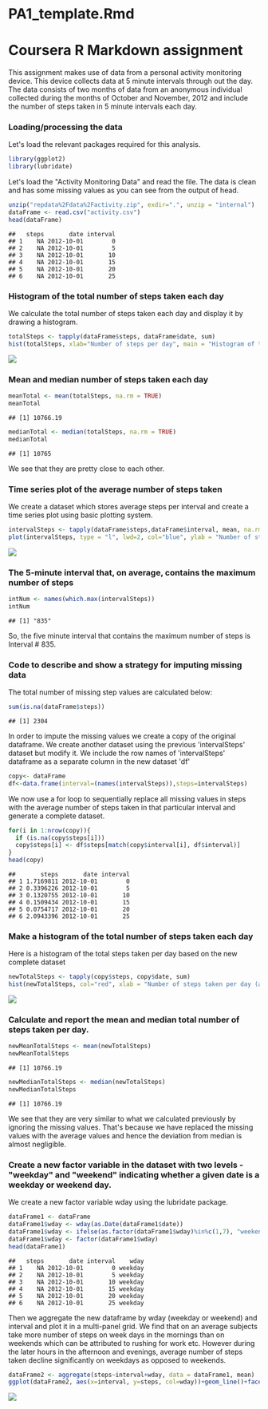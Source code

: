 # PA1_template.Rmd



Coursera R Markdown assignment
=================================================================================================================

This assignment makes use of data from a personal activity monitoring device. This device collects data at 5 minute intervals through out the day. The data consists of two months of data from an anonymous individual collected during the months of October and November, 2012 and include the number of steps taken in 5 minute intervals each day.

### Loading/processing the data

 Let's load the relevant packages required for this analysis. 


```r
library(ggplot2)
library(lubridate)
```

Let's load the "Activity Monitoring Data" and read the file. The data is clean and has some missing values as you can see from the output of head.


```r
unzip("repdata%2Fdata%2Factivity.zip", exdir=".", unzip = "internal")
dataFrame <- read.csv("activity.csv")
head(dataFrame)
```

```
##   steps       date interval
## 1    NA 2012-10-01        0
## 2    NA 2012-10-01        5
## 3    NA 2012-10-01       10
## 4    NA 2012-10-01       15
## 5    NA 2012-10-01       20
## 6    NA 2012-10-01       25
```

### Histogram of the total number of steps taken each day

We calculate the total number of steps taken each day and display it by drawing a histogram.


```r
totalSteps <- tapply(dataFrame$steps, dataFrame$date, sum)
hist(totalSteps, xlab="Number of steps per day", main = "Histogram of total number of steps taken each day", col = "green")
```

![](PA1_template_files/figure-html/plotTotalSteps-1.png)<!-- -->

### Mean and median number of steps taken each day


```r
meanTotal <- mean(totalSteps, na.rm = TRUE)
meanTotal
```

```
## [1] 10766.19
```

```r
medianTotal <- median(totalSteps, na.rm = TRUE)
medianTotal
```

```
## [1] 10765
```

We see that they are pretty close to each other.

### Time series plot of the average number of steps taken

We create a dataset which stores average steps per interval and create a time series plot using basic plotting system. 


```r
intervalSteps <- tapply(dataFrame$steps,dataFrame$interval, mean, na.rm=TRUE)
plot(intervalSteps, type = "l", lwd=2, col="blue", ylab = "Number of steps", xlab = "Average steps per interval", main = "Time series plot of the average number of steps taken")
```

![](PA1_template_files/figure-html/unnamed-chunk-1-1.png)<!-- -->

### The 5-minute interval that, on average, contains the maximum number of steps


```r
intNum <- names(which.max(intervalSteps)) 
intNum
```

```
## [1] "835"
```

So, the five minute interval that contains the maximum number of steps is Interval # 835. 

### Code to describe and show a strategy for imputing missing data

The total number of missing step values are calculated below:


```r
sum(is.na(dataFrame$steps))
```

```
## [1] 2304
```

In order to impute the missing values we create a copy of the original dataframe.
We create another dataset using the previous 'intervalSteps' dataset but modify it. We include the row names of 'intervalSteps' dataframe as a separate column in the new  dataset 'df' 


```r
copy<- dataFrame
df<-data.frame(interval=(names(intervalSteps)),steps=intervalSteps)
```

We now use a for loop to sequentially replace all missing values in steps with the average number of steps taken in that particular interval and generate a complete dataset. 


```r
for(i in 1:nrow(copy)){
  if (is.na(copy$steps[i]))
  copy$steps[i] <- df$steps[match(copy$interval[i], df$interval)]
}
head(copy)
```

```
##       steps       date interval
## 1 1.7169811 2012-10-01        0
## 2 0.3396226 2012-10-01        5
## 3 0.1320755 2012-10-01       10
## 4 0.1509434 2012-10-01       15
## 5 0.0754717 2012-10-01       20
## 6 2.0943396 2012-10-01       25
```

### Make a histogram of the total number of steps taken each day 

Here is a histogram of the total steps taken per day based on the new complete dataset 


```r
newTotalSteps <- tapply(copy$steps, copy$date, sum)
hist(newTotalSteps, col="red", xlab = "Number of steps taken per day (after imputation)", main = "Histogram of total steps taken per day\n(imputed data)")
```

![](PA1_template_files/figure-html/unnamed-chunk-5-1.png)<!-- -->

### Calculate and report the mean and median total number of steps taken per day. 


```r
newMeanTotalSteps <- mean(newTotalSteps)
newMeanTotalSteps
```

```
## [1] 10766.19
```

```r
newMedianTotalSteps <- median(newTotalSteps)
newMedianTotalSteps
```

```
## [1] 10766.19
```

We see that they are very similar to what we calculated previously by ignoring the missing values. That's because we have replaced the missing values with the average values and hence the deviation from median is almost negligible.

### Create a new factor variable in the dataset with two levels - "weekday" and "weekend" indicating whether a given date is a weekday or weekend day.

We create a new factor variable wday using the lubridate package. 


```r
dataFrame1 <- dataFrame
dataFrame1$wday <- wday(as.Date(dataFrame1$date))
dataFrame1$wday <- ifelse(as.factor(dataFrame1$wday)%in%c(1,7), "weekend",  "weekday")   
dataFrame1$wday <- factor(dataFrame1$wday)
head(dataFrame1)
```

```
##   steps       date interval    wday
## 1    NA 2012-10-01        0 weekday
## 2    NA 2012-10-01        5 weekday
## 3    NA 2012-10-01       10 weekday
## 4    NA 2012-10-01       15 weekday
## 5    NA 2012-10-01       20 weekday
## 6    NA 2012-10-01       25 weekday
```

Then we aggregate the new dataframe by wday (weekday or weekend) and interval and plot it in a multi-panel grid.
We find that on an average subjects take more number of steps on week days in the mornings than on weekends which can be attributed to rushing for work etc. However during the later hours in the afternoon and evenings, average number of steps taken decline significantly on weekdays as opposed to weekends.
  

```r
dataFrame2 <- aggregate(steps~interval+wday, data = dataFrame1, mean)
ggplot(dataFrame2, aes(x=interval, y=steps, col=wday))+geom_line()+facet_wrap(~wday, ncol=1,nrow=2)
```

![](PA1_template_files/figure-html/multiplePlot-1.png)<!-- -->

